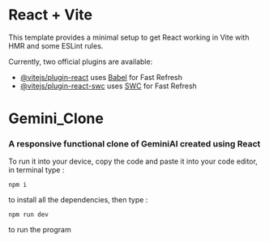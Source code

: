 # React + Vite

This template provides a minimal setup to get React working in Vite with HMR and some ESLint rules.

Currently, two official plugins are available:

- [@vitejs/plugin-react](https://github.com/vitejs/vite-plugin-react/blob/main/packages/plugin-react/README.md) uses [Babel](https://babeljs.io/) for Fast Refresh
- [@vitejs/plugin-react-swc](https://github.com/vitejs/vite-plugin-react-swc) uses [SWC](https://swc.rs/) for Fast Refresh

# Gemini_Clone
<h3>A responsive functional clone of GeminiAI created using React</h3>

<p>To run it into your device, copy the code and paste it into your code editor, in terminal type : </p>

```
npm i
```

<p>to install all the dependencies, then type : </p>

```
npm run dev
```
<p>to run the program</p>
